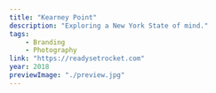 ```yaml
---
title: "Kearney Point"
description: "Exploring a New York State of mind."
tags:
    - Branding
    - Photography
link: "https://readysetrocket.com"
year: 2018
previewImage: "./preview.jpg"
---
```

